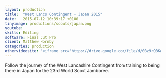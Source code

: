 ```yaml
---
layout: production
title:  "West Lancs Contingent - Japan 2015"
date:   2015-07-12 10:39:17 +0100
tinyimage: productions/scouts/japan.png
youtube:
skills: Editing
software: Final Cut Pro
client: Matthew Hornby
categories: production
othervideosite: "<iframe src='https://drive.google.com/file/d/0Bz9rQBKghqW2QTRUUTViZnQxWXc/preview' width='640' height='480' allowfullscreen='allowfullscreen'></iframe>"
---
```

<!--The date is in american format, sorry!-->
<!--For the youtube link, copy from the videos page, an example would be 'https://www.youtube.com/embed/rT26VIe_VBQ'-->
<!-- Tinyimage must be 500 x 500 pixels, make background transparent (looks better but optional), url is from the /images directory -->
<!-- Write the description below, no character limit -->

Follow the journey of the West Lancashire Contingent from training to being there in Japan for the 23rd World Scout Jamboree.

